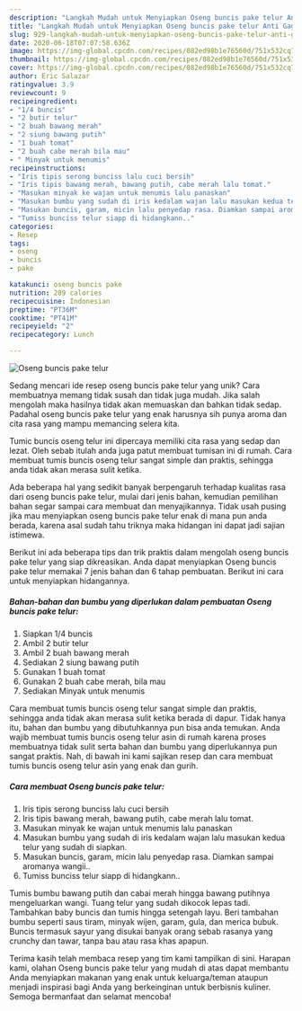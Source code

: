 ```yaml
---
description: "Langkah Mudah untuk Menyiapkan Oseng buncis pake telur Anti Gagal"
title: "Langkah Mudah untuk Menyiapkan Oseng buncis pake telur Anti Gagal"
slug: 929-langkah-mudah-untuk-menyiapkan-oseng-buncis-pake-telur-anti-gagal
date: 2020-06-18T07:07:58.636Z
image: https://img-global.cpcdn.com/recipes/082ed98b1e76560d/751x532cq70/oseng-buncis-pake-telur-foto-resep-utama.jpg
thumbnail: https://img-global.cpcdn.com/recipes/082ed98b1e76560d/751x532cq70/oseng-buncis-pake-telur-foto-resep-utama.jpg
cover: https://img-global.cpcdn.com/recipes/082ed98b1e76560d/751x532cq70/oseng-buncis-pake-telur-foto-resep-utama.jpg
author: Eric Salazar
ratingvalue: 3.9
reviewcount: 9
recipeingredient:
- "1/4 buncis"
- "2 butir telur"
- "2 buah bawang merah"
- "2 siung bawang putih"
- "1 buah tomat"
- "2 buah cabe merah bila mau"
- " Minyak untuk menumis"
recipeinstructions:
- "Iris tipis serong bunciss lalu cuci bersih"
- "Iris tipis bawang merah, bawang putih, cabe merah lalu tomat."
- "Masukan minyak ke wajan untuk menumis lalu panaskan"
- "Masukan bumbu yang sudah di iris kedalam wajan lalu masukan kedua telur yang sudah di siapkan."
- "Masukan buncis, garam, micin lalu penyedap rasa. Diamkan sampai aromanya wangii.."
- "Tumiss bunciss telur siapp di hidangkann.."
categories:
- Resep
tags:
- oseng
- buncis
- pake

katakunci: oseng buncis pake 
nutrition: 289 calories
recipecuisine: Indonesian
preptime: "PT36M"
cooktime: "PT41M"
recipeyield: "2"
recipecategory: Lunch

---
```



![Oseng buncis pake telur](https://img-global.cpcdn.com/recipes/082ed98b1e76560d/751x532cq70/oseng-buncis-pake-telur-foto-resep-utama.jpg)

Sedang mencari ide resep oseng buncis pake telur yang unik? Cara membuatnya memang tidak susah dan tidak juga mudah. Jika salah mengolah maka hasilnya tidak akan memuaskan dan bahkan tidak sedap. Padahal oseng buncis pake telur yang enak harusnya sih punya aroma dan cita rasa yang mampu memancing selera kita.

Tumic buncis oseng telur ini dipercaya memiliki cita rasa yang sedap dan lezat. Oleh sebab itulah anda juga patut membuat tumisan ini di rumah. Cara membuat tumis buncis oseng telur sangat simple dan praktis, sehingga anda tidak akan merasa sulit ketika.

Ada beberapa hal yang sedikit banyak berpengaruh terhadap kualitas rasa dari oseng buncis pake telur, mulai dari jenis bahan, kemudian pemilihan bahan segar sampai cara membuat dan menyajikannya. Tidak usah pusing jika mau menyiapkan oseng buncis pake telur enak di mana pun anda berada, karena asal sudah tahu triknya maka hidangan ini dapat jadi sajian istimewa.


Berikut ini ada beberapa tips dan trik praktis dalam mengolah oseng buncis pake telur yang siap dikreasikan. Anda dapat menyiapkan Oseng buncis pake telur memakai 7 jenis bahan dan 6 tahap pembuatan. Berikut ini cara untuk menyiapkan hidangannya.

<!--inarticleads1-->

##### Bahan-bahan dan bumbu yang diperlukan dalam pembuatan Oseng buncis pake telur:

1. Siapkan 1/4 buncis
1. Ambil 2 butir telur
1. Ambil 2 buah bawang merah
1. Sediakan 2 siung bawang putih
1. Gunakan 1 buah tomat
1. Gunakan 2 buah cabe merah, bila mau
1. Sediakan  Minyak untuk menumis


Cara membuat tumis buncis oseng telur sangat simple dan praktis, sehingga anda tidak akan merasa sulit ketika berada di dapur. Tidak hanya itu, bahan dan bumbu yang dibutuhkannya pun bisa anda temukan. Anda wajib membuat tumis buncis oseng telur asin di rumah karena proses membuatnya tidak sulit serta bahan dan bumbu yang diperlukannya pun sangat praktis. Nah, di bawah ini kami sajikan resep dan cara membuat tumis buncis oseng telur asin yang enak dan gurih. 

<!--inarticleads2-->

##### Cara membuat Oseng buncis pake telur:

1. Iris tipis serong bunciss lalu cuci bersih
1. Iris tipis bawang merah, bawang putih, cabe merah lalu tomat.
1. Masukan minyak ke wajan untuk menumis lalu panaskan
1. Masukan bumbu yang sudah di iris kedalam wajan lalu masukan kedua telur yang sudah di siapkan.
1. Masukan buncis, garam, micin lalu penyedap rasa. Diamkan sampai aromanya wangii..
1. Tumiss bunciss telur siapp di hidangkann..


Tumis bumbu bawang putih dan cabai merah hingga bawang putihnya mengeluarkan wangi. Tuang telur yang sudah dikocok lepas tadi. Tambahkan baby buncis dan tumis hingga setengah layu. Beri tambahan bumbu seperti saus tiram, minyak wijen, garam, gula, dan merica bubuk. Buncis termasuk sayur yang disukai banyak orang sebab rasanya yang crunchy dan tawar, tanpa bau atau rasa khas apapun. 

Terima kasih telah membaca resep yang tim kami tampilkan di sini. Harapan kami, olahan Oseng buncis pake telur yang mudah di atas dapat membantu Anda menyiapkan makanan yang enak untuk keluarga/teman ataupun menjadi inspirasi bagi Anda yang berkeinginan untuk berbisnis kuliner. Semoga bermanfaat dan selamat mencoba!
